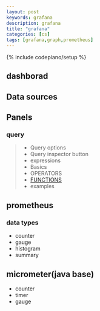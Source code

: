 ```yaml
---
layout: post
keywords: grafana 
description: grafana
title: "grafana"
categories: [cs]
tags: [grafana,graph,prometheus]
---
```

{% include codepiano/setup %}

## dashborad

## Data sources

## Panels

### query

> * Query options
> * Query inspector button
> * expressions
> * Basics
> * OPERATORS
> * [FUNCTIONS](https://prometheus.io/docs/prometheus/latest/querying/functions/)
> * examples

## prometheus

### data types

* counter
* gauge
* histogram
* summary

## micrometer(java base)

* counter
* timer
* gauge
